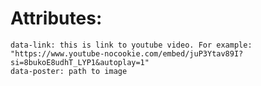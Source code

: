 # Attributes:

    data-link: this is link to youtube video. For example: "https://www.youtube-nocookie.com/embed/juP3Ytav89I?si=8bukoE8udhT_LYP1&autoplay=1"
    data-poster: path to image